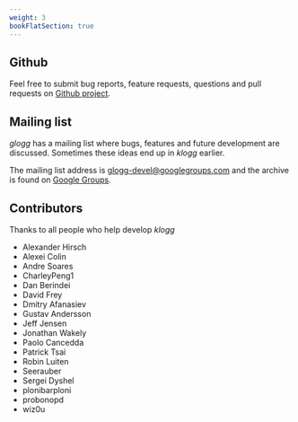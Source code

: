 ```yaml
---
weight: 3
bookFlatSection: true
---
```


## Github

Feel free to submit bug reports, feature requests, questions and pull requests on [Github project](https://github.com/variar/klogg).

## Mailing list
_glogg_ has a mailing list where bugs, features and future development are discussed. Sometimes these ideas end up in _klogg_ earlier.

The mailing list address is glogg-devel@googlegroups.com and the archive is found on [Google Groups](http://groups.google.co.uk/group/glogg-devel).

## Contributors

Thanks to all people who help develop _klogg_

 - Alexander Hirsch
 - Alexei Colin
 - Andre Soares
 - CharleyPeng1
 - Dan Berindei
 - David Frey
 - Dmitry Afanasiev
 - Gustav Andersson
 - Jeff Jensen
 - Jonathan Wakely
 - Paolo Cancedda
 - Patrick Tsai
 - Robin Luiten
 - Seerauber
 - Sergei Dyshel
 - plonibarploni
 - probonopd
 - wiz0u
 
